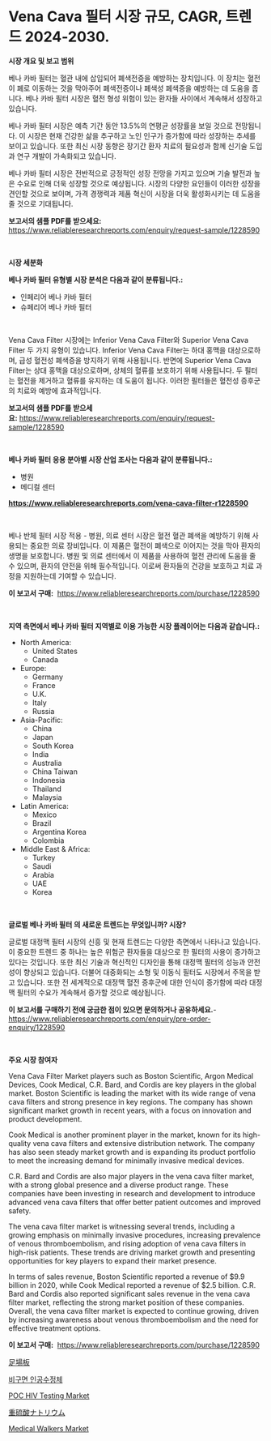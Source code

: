 <p><h1>Vena Cava 필터 시장 규모, CAGR, 트렌드 2024-2030.</h1></p><p><strong>시장 개요 및 보고 범위</strong></p>
<p><p>베나 카바 필터는 혈관 내에 삽입되어 폐색전증을 예방하는 장치입니다. 이 장치는 혈전이 폐로 이동하는 것을 막아주어 폐색전증이나 폐색성 폐색증을 예방하는 데 도움을 줍니다. 베나 카바 필터 시장은 혈전 형성 위험이 있는 환자들 사이에서 계속해서 성장하고 있습니다. </p><p>베나 카바 필터 시장은 예측 기간 동안 13.5%의 연평균 성장률을 보일 것으로 전망됩니다. 이 시장은 현재 건강한 삶을 추구하고 노인 인구가 증가함에 따라 성장하는 추세를 보이고 있습니다. 또한 최신 시장 동향은 장기간 환자 치료의 필요성과 함께 신기술 도입과 연구 개발이 가속화되고 있습니다.</p><p>베나 카바 필터 시장은 전반적으로 긍정적인 성장 전망을 가지고 있으며 기술 발전과 높은 수요로 인해 더욱 성장할 것으로 예상됩니다. 시장의 다양한 요인들이 이러한 성장을 견인할 것으로 보이며, 가격 경쟁력과 제품 혁신이 시장을 더욱 활성화시키는 데 도움을 줄 것으로 기대됩니다.</p></p>
<p><strong>보고서의 샘플 PDF를 받으세요:</strong> <a href="https://www.reliableresearchreports.com/enquiry/request-sample/1228590">https://www.reliableresearchreports.com/enquiry/request-sample/1228590</a></p>
<p>&nbsp;</p>
<p><strong>시장 세분화</strong></p>
<p><strong>베나 카바 필터 유형별 시장 분석은 다음과 같이 분류됩니다.:</strong></p>
<p><ul><li>인페리어 베나 카바 필터</li><li>슈페리어 베나 카바 필터</li></ul></p>
<p>&nbsp;</p>
<p><p>Vena Cava Filter 시장에는 Inferior Vena Cava Filter와 Superior Vena Cava Filter 두 가지 유형이 있습니다. Inferior Vena Cava Filter는 하대 홍맥을 대상으로하며, 급성 혈전성 폐색증을 방지하기 위해 사용됩니다. 반면에 Superior Vena Cava Filter는 상대 홍맥을 대상으로하며, 상체의 혈류를 보호하기 위해 사용됩니다. 두 필터는 혈전을 제거하고 혈류를 유지하는 데 도움이 됩니다. 이러한 필터들은 혈전성 증후군의 치료와 예방에 효과적입니다.</p></p>
<p><strong>보고서의 샘플 PDF를 받으세요:</strong>&nbsp;<a href="https://www.reliableresearchreports.com/enquiry/request-sample/1228590">https://www.reliableresearchreports.com/enquiry/request-sample/1228590</a></p>
<p>&nbsp;</p>
<p><strong> 베나 카바 필터 응용 분야별 시장 산업 조사는 다음과 같이 분류됩니다.:</strong></p>
<p><ul><li>병원</li><li>메디컬 센터</li></ul></p>
<p><strong><a href="https://www.reliableresearchreports.com/vena-cava-filter-r1228590">https://www.reliableresearchreports.com/vena-cava-filter-r1228590</a></strong></p>
<p>&nbsp;</p>
<p><p>베나 반체 필터 시장 적용 - 병원, 의료 센터 시장은 혈전 혈관 폐색을 예방하기 위해 사용되는 중요한 의료 장비입니다. 이 제품은 혈전이 폐색으로 이어지는 것을 막아 환자의 생명을 보호합니다. 병원 및 의료 센터에서 이 제품을 사용하여 혈전 관리에 도움을 줄 수 있으며, 환자의 안전을 위해 필수적입니다. 이로써 환자들의 건강을 보호하고 치료 과정을 지원하는데 기여할 수 있습니다.</p></p>
<p><strong>이 보고서 구매:</strong>&nbsp; <a href="https://www.reliableresearchreports.com/purchase/1228590">https://www.reliableresearchreports.com/purchase/1228590</a></p>
<p>&nbsp;</p>
<p><strong>지역 측면에서 베나 카바 필터 지역별로 이용 가능한 시장 플레이어는 다음과 같습니다.:</strong></p>
<p><ul>
    <li>
        North America:
        <ul>
            <li>United States</li>
            <li>Canada</li>
        </ul>
    </li>
    <li>
        Europe:
        <ul>
            <li>Germany</li>
            <li>France</li>
            <li>U.K.</li>
            <li>Italy</li>
            <li>Russia</li>
        </ul>
    </li>
    <li>
        Asia-Pacific:
        <ul>
            <li>China</li>
            <li>Japan</li>
            <li>South Korea</li>
            <li>India</li>
            <li>Australia</li>
            <li>China Taiwan</li>
            <li>Indonesia</li>
            <li>Thailand</li>
            <li>Malaysia</li>
        </ul>
    </li>
    <li>
        Latin America:
        <ul>
            <li>Mexico</li>
            <li>Brazil</li>
            <li>Argentina Korea</li>
            <li>Colombia</li>
        </ul>
    </li>
    <li>
        Middle East & Africa:
        <ul>
            <li>Turkey</li>
            <li>Saudi</li>
            <li>Arabia</li>
            <li>UAE</li>
            <li>Korea</li>
        </ul>
    </li>
    </ul></p>
<p>&nbsp;</p>
<p><strong>글로벌 베나 카바 필터 의 새로운 트렌드는 무엇입니까? 시장?</strong></p>
<p><p>글로벌 대정맥 필터 시장의 신흥 및 현재 트렌드는 다양한 측면에서 나타나고 있습니다. 이 중요한 트렌드 중 하나는 높은 위험군 환자들을 대상으로 한 필터의 사용이 증가하고 있다는 것입니다. 또한 최신 기술과 혁신적인 디자인을 통해 대정맥 필터의 성능과 안전성이 향상되고 있습니다. 더불어 대중화되는 소형 및 이동식 필터도 시장에서 주목을 받고 있습니다. 또한 전 세계적으로 대정맥 혈전 증후군에 대한 인식이 증가함에 따라 대정맥 필터의 수요가 계속해서 증가할 것으로 예상됩니다.</p></p>
<p><strong>이 보고서를 구매하기 전에 궁금한 점이 있으면 문의하거나 공유하세요.</strong>- <a href="https://www.reliableresearchreports.com/enquiry/pre-order-enquiry/1228590">https://www.reliableresearchreports.com/enquiry/pre-order-enquiry/1228590</a></p>
<p>&nbsp;</p>
<p><strong>주요 시장 참여자</strong></p>
<p><p>Vena Cava Filter Market players such as Boston Scientific, Argon Medical Devices, Cook Medical, C.R. Bard, and Cordis are key players in the global market. Boston Scientific is leading the market with its wide range of vena cava filters and strong presence in key regions. The company has shown significant market growth in recent years, with a focus on innovation and product development.</p><p>Cook Medical is another prominent player in the market, known for its high-quality vena cava filters and extensive distribution network. The company has also seen steady market growth and is expanding its product portfolio to meet the increasing demand for minimally invasive medical devices.</p><p>C.R. Bard and Cordis are also major players in the vena cava filter market, with a strong global presence and a diverse product range. These companies have been investing in research and development to introduce advanced vena cava filters that offer better patient outcomes and improved safety.</p><p>The vena cava filter market is witnessing several trends, including a growing emphasis on minimally invasive procedures, increasing prevalence of venous thromboembolism, and rising adoption of vena cava filters in high-risk patients. These trends are driving market growth and presenting opportunities for key players to expand their market presence.</p><p>In terms of sales revenue, Boston Scientific reported a revenue of $9.9 billion in 2020, while Cook Medical reported a revenue of $2.5 billion. C.R. Bard and Cordis also reported significant sales revenue in the vena cava filter market, reflecting the strong market position of these companies. Overall, the vena cava filter market is expected to continue growing, driven by increasing awareness about venous thromboembolism and the need for effective treatment options.</p></p>
<p><strong>이 보고서 구매:</strong>&nbsp;&nbsp;<a href="https://www.reliableresearchreports.com/purchase/1228590">https://www.reliableresearchreports.com/purchase/1228590</a></p>
<p><p><a href="https://github.com/ksxzwxabcuynh011/Market-Research-Report-List-1/blob/main/765449429708.md">足場板</a></p><p><a href="https://github.com/xvz497517413/Market-Research-Report-List-1/blob/main/928049929950.md">비구면 인공수정체</a></p><p><a href="https://github.com/mahnoor2003/Market-Research-Report-List-4/blob/main/poc-hiv-testing-market.md">POC HIV Testing Market</a></p><p><a href="https://github.com/mcbeesbxa270/Market-Research-Report-List-1/blob/main/833360729710.md">重硫酸ナトリウム</a></p><p><a href="https://github.com/juancolorado15/Market-Research-Report-List-2/blob/main/medical-walkers-market.md">Medical Walkers Market</a></p></p>